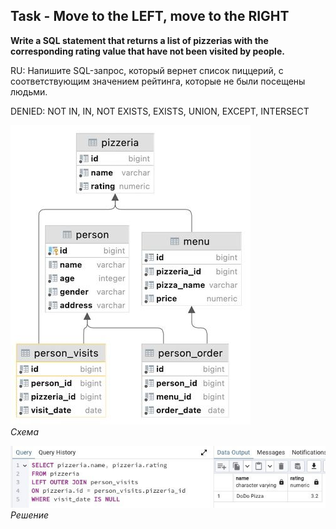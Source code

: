 ## Task - Move to the LEFT, move to the RIGHT

**Write a SQL statement that returns a list of pizzerias with the corresponding rating value that have not been visited by people.**

RU: Напишите SQL-запрос, который вернет список пиццерий, с соответствующим значением рейтинга, которые не были посещены людьми.

DENIED: NOT IN, IN, NOT EXISTS, EXISTS, UNION, EXCEPT, INTERSECT

![Screenshot](../screenshots/scheme.jpg "Схема")\
*Схема*

![Screenshot](../screenshots/ex00.jpg "Решение")\
*Решение*